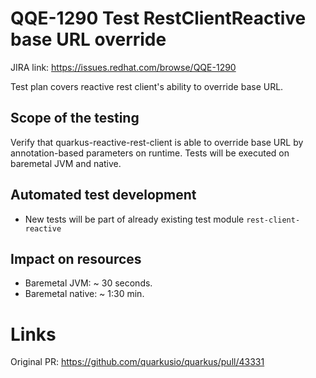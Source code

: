 # QQE-1290 Test RestClientReactive base URL override

JIRA link: https://issues.redhat.com/browse/QQE-1290

Test plan covers reactive rest client's ability to override base URL.

## Scope of the testing
Verify that quarkus-reactive-rest-client is able to override base URL by annotation-based parameters on runtime.
Tests will be executed on baremetal JVM and native.

## Automated test development
- New tests will be part of already existing test module `rest-client-reactive`

## Impact on resources
- Baremetal JVM:  ~ 30 seconds.
- Baremetal native: ~ 1:30 min.

# Links
Original PR: https://github.com/quarkusio/quarkus/pull/43331
